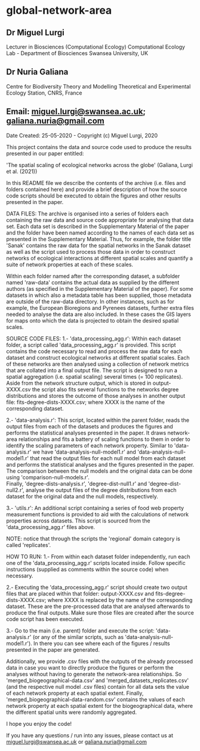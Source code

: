 # global-network-area

## Dr Miguel Lurgi
Lecturer in Biosciences (Computational Ecology)
Computational Ecology Lab - Department of Biosciences
Swansea University, UK
## 
## Dr Nuria Galiana 
Centre for Biodiversity Theory and Modelling
Theoretical and Experimental Ecology Station, CNRS, France

## Email: miguel.lurgi@swansea.ac.uk; galiana.nuria@gmail.com

Date Created: 25-05-2020 - Copyright (c) Miguel Lurgi, 2020

This project contains the data and source code used to produce the results
presented in our paper entitled:

'The spatial scaling of ecological networks across the globe' (Galiana, Lurgi et al. (2021))

In this README file we describe the contents of the archive (i.e. files and folders contained here) 
and provide a brief description of how the source code scripts should be executed to obtain the figures
and other results presented in the paper.

DATA FILES:
The archive is organised into a series of folders each containing the raw data and source code appropriate
for analysing that data set. Each data set is described in the Supplementary Material of the paper and the 
folder have been named according to the names of each data set as presented in the Supplementary Material.
Thus, for example, the folder title 'Sanak' contains the raw data for the spatial networks in the Sanak
dataset as well as the script used to process those data in order to construct networks of ecological
interactions at different spatial scales and quantify a suite of network properties at each of these scales.

Within each folder named after the corresponding dataset, a subfolder named 'raw-data' contains the actual
data as supplied by the different authors (as specified in the Supplementary Material of the paper). For
some datasets in which also a metadata table has been supplied, those metadata are outside of the raw-data
directory. In other instances, such as for example, the European Bioregions and Pyrenees datasets, further extra
files needed to analyse the data are also included. In these cases the GIS layers for maps onto which the
data is projected to obtain the desired spatial scales.

SOURCE CODE FILES:
1.- 'data_processing_agg.r': Within each dataset folder, a script called 'data_processing_agg.r' is provided. 
This script contains the code necessary to read and process the raw data for each dataset and construct 
ecological networks at different spatial scales. 
Each of these networks are then analysed using a collection of network metrics that are collated
into a final output file. The script is designed to run a spatial aggregation (i.e. spatial scaling) several
times (= 100 replicates). Aside from the network structure output, which is stored in output-XXXX.csv the 
script also fits several functions to the networks degree distributions and stores the outcome of those 
analyses in another output file: fits-degree-dists-XXXX.csv; where XXXX is the name of the corresponding dataset.

2.- 'data-analysis.r': This script, located within the parent folder, reads the output files from each of the 
datasets and produces the figures and performs the statistical analyses presented in the paper. It draws network-area
relationships and fits a battery of scaling functions to them in order to identify the scaling parameters
of each network property. Similar to 'data-analysis.r' we have 'data-analysis-null-model1.r' and 'data-analysis-null-model1.r' 
that read the output files for each null model from each dataset and performs the statistical analyses and the figures 
presented in the paper. The comparison between the null models and the original data can be done using 'comparison-null-models.r'.  
Finally, 'degree-dists-analysis.r', 'degree-dist-null1.r' and 'degree-dist-null2.r', analyse the output files of the degree distributions from each dataset for the original data and the null models, respectively.

3.- 'utils.r': An additional script containing a series of food web property measurement functions is provided
to aid with the calculations of network properties across datasets. This script is sourced from the 
'data_processing_agg.r' files above.

NOTE: notice that through the scripts the 'regional' domain category is called 'replicates'. 


HOW TO RUN:
1.- From within each dataset folder independently, run each one of the 'data_processing_agg.r' scripts 
located inside. Follow specific instructions (supplied as comments within the source code) when necessary.

2.- Executing the 'data_processing_agg.r' script should create two output files that are placed within that
folder: output-XXXX.csv and fits-degree-dists-XXXX.csv; where XXXX is replaced by the name of the 
corresponding dataset. These are the pre-processed data that are analysed afterwards to produce the final 
outputs. Make sure those files are created after the source code script has been executed.

3.- Go to the main (i.e. parent) folder and execute the script: 'data-analysis.r' (or any of the similar scripts, such as 
'data-analysis-null-model1.r'). In there you can see where each of the figures / results presented in the paper are generated.


Additionally, we provide .csv files with the outputs of the already processed data in case you want to directly produce 
the figures or perform the analyses without having to generate the network-area relationships. So 'merged_biogeographical-data.csv' 
and 'merged_datasets_replicates.csv' (and the respective null model .csv files) contain for all data sets the value of each network property at each spatial extent. Finally, 'merged_biogeographical-data-random.csv' contains the values of each network property at each spatial extent for the biogeographical data, where the different spatial units were randomly aggregated.   

I hope you enjoy the code!

If you have any questions / run into any issues, please contact us at miguel.lurgi@swansea.ac.uk or galiana.nuria@gmail.com








